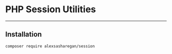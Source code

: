 # PHP Session Utilities

- - - -


## Installation

```shell
composer require alexsasharegan/session
```
